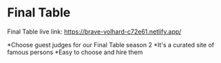 # Final Table
Final Table live link:
https://brave-volhard-c72e61.netlify.app/


*Choose guest judges for our Final Table season 2 
*It's a curated site of famous persons
*Easy to choose and hire them

